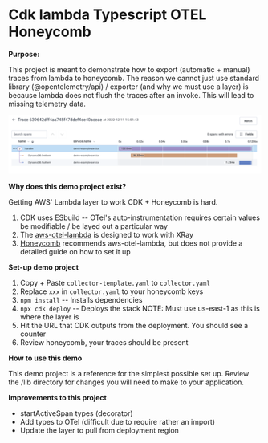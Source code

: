 # Cdk lambda Typescript OTEL Honeycomb

**Purpose:**

This project is meant to demonstrate how to export (automatic + manual) traces from lambda to honeycomb. The reason we cannot just use standard library (@opentelemetry/api) / exporter (and why we must use a layer) is because lambda does not flush the traces after an invoke. This will lead to missing telemetry data.

![Example Trace](./images/trace.png)

**Why does this demo project exist?**

Getting AWS' Lambda layer to work CDK + Honeycomb is hard.
1. CDK uses ESbuild -- OTel's auto-instrumentation requires certain values be modifiable / be layed out a particular way
1. The [aws-otel-lambda](https://github.com/aws-observability/aws-otel-lambda) is designed to work with XRay
1. [Honeycomb](https://docs.honeycomb.io/getting-data-in/aws/aws-lambda/) recommends aws-otel-lambda, but does not provide a detailed guide on how to set it up

**Set-up demo project**

1. Copy + Paste `collector-template.yaml` to `collector.yaml`
1. Replace `xxx` in `collector.yaml` to your honeycomb keys
1. `npm install` -- Installs dependencies
1. `npx cdk deploy` -- Deploys the stack NOTE: Must use us-east-1 as this is where the layer is
1. Hit the URL that CDK outputs from the deployment. You should see a counter
1. Review honeycomb, your traces should be present

**How to use this demo**

This demo project is a reference for the simplest possible set up. Review the /lib directory for changes you will need to make to your application.

**Improvements to this project**

- startActiveSpan types (decorator)
- Add types to OTel (difficult due to require rather an import)
- Update the layer to pull from deployment region